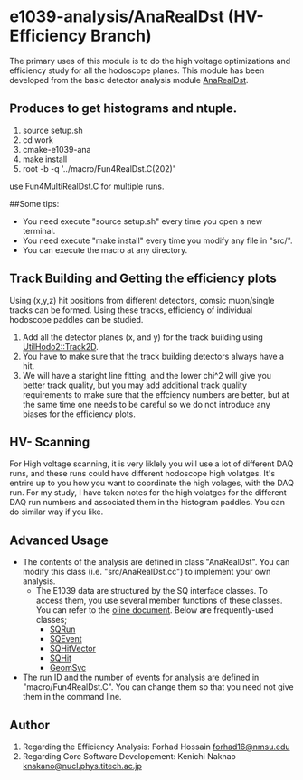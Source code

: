 # e1039-analysis/AnaRealDst (HV-Efficiency Branch)
The primary uses of this module is to do the high voltage optimizations and efficiency study for all the hodoscope planes. This module has been developed from the basic detector analysis module [AnaRealDst](https://github.com/E1039-Collaboration/e1039-analysis).

## Produces to get histograms and ntuple.

1. source setup.sh
1. cd work
1. cmake-e1039-ana
1. make install
1. root -b -q '../macro/Fun4RealDst.C(202)'

use Fun4MultiRealDst.C for multiple runs.

##Some tips:

- You need execute "source setup.sh" every time you open a new terminal.
- You need execute "make install" every time you modify any file in "src/".
- You can execute the macro at any directory.

## Track Building and Getting the efficiency plots

Using (x,y,z) hit positions from different detectors, comsic muon/single tracks can be formed. Using these tracks, efficiency of individual hodoscope paddles can be studied. 

1. Add all the detector planes (x, and y) for the track building using [UtilHodo2::Track2D](https://github.com/forhadnmsu/e1039-analysis/blob/hodo-hvScan/AnaRealDst/src/UtilHodo2.h).
1. You have to make sure that the track building detectors always have a hit. 
1. We will have a staright line fitting, and the lower chi^2 will give you better track quality, but you may add additional track quality requirements to make sure that the effciency numbers are better, but at the same time one needs to be careful so we do not introduce any biases for the efficiency plots.

## HV- Scanning
For High voltage scanning, it is very liklely you will use a lot of different DAQ runs, and these runs could have different hodoscope high volatges. It's entrire up to you how you want to coordinate the high volages, with the DAQ run. For my study, I have taken notes for the high volatges for the different DAQ run numbers and associated them in the histogram paddles. You can do similar way if you like.  

## Advanced Usage

- The contents of the analysis are defined in class "AnaRealDst".
  You can modify this class (i.e. "src/AnaRealDst.cc") to implement your own analysis.
    - The E1039 data are structured by the SQ interface classes.  To access them, you use several member functions of these classes.  You can refer to the [oline document](https://e1039-collaboration.github.io/e1039-doc/annotated.html).  Below are frequently-used classes;
        - [SQRun](https://e1039-collaboration.github.io/e1039-doc/d7/db7/classSQRun.html)
        - [SQEvent](https://e1039-collaboration.github.io/e1039-doc/d9/dd7/classSQEvent.html)
        - [SQHitVector](https://e1039-collaboration.github.io/e1039-doc/d9/dbc/classSQHitVector.html)
        - [SQHit](https://e1039-collaboration.github.io/e1039-doc/de/d79/classSQHit.html)
        - [GeomSvc](https://e1039-collaboration.github.io/e1039-doc/d0/da0/classGeomSvc.html)
- The run ID and the number of events for analysis are defined in "macro/Fun4RealDst.C".
  You can change them so that you need not give them in the command line.

## Author
1. Regarding the Efficiency Analysis: Forhad Hossain <forhad16@nmsu.edu>
1. Regarding Core Software Developement: Kenichi Naknao <knakano@nucl.phys.titech.ac.jp>
